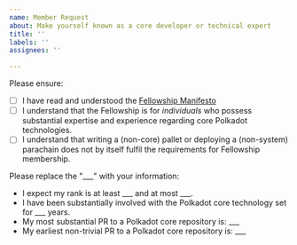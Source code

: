 ```yaml
---
name: Member Request
about: Make yourself known as a core developer or technical expert
title: ''
labels: ''
assignees: ''

---
```


Please ensure:
- [ ] I have read and understood the [Fellowship Manifesto](https://github.com/polkadot-fellows/manifesto/blob/main/manifesto.pdf)
- [ ] I understand that the Fellowship is for *individuals* who possess substantial expertise and experience regarding core Polkadot technologies.
- [ ] I understand that writing a (non-core) pallet or deploying a (non-system) parachain does not by itself fulfil the requirements for Fellowship membership.

Please replace the "___" with your information:
- I expect my rank is at least ___ and at most ___.
- I have been substantially involved with the Polkadot core technology set for ___ years.
- My most substantial PR to a Polkadot core repository is: ___
- My earliest non-trivial PR to a Polkadot core repository is: ___
